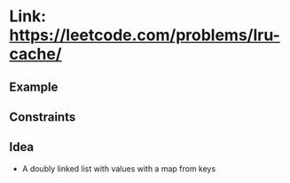 # Link: https://leetcode.com/problems/lru-cache/

## Example

## Constraints

## Idea

- A doubly linked list with values with a map from keys
